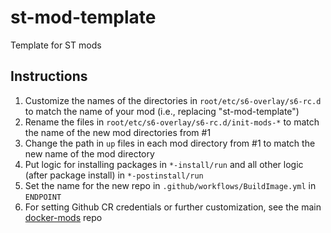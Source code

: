 # st-mod-template
Template for ST mods

## Instructions
1. Customize the names of the directories in `root/etc/s6-overlay/s6-rc.d` to match the name of your mod (i.e., replacing "st-mod-template")
2. Rename the files in `root/etc/s6-overlay/s6-rc.d/init-mods-*` to match the name of the new mod directories from #1
3. Change the path in `up` files in each mod directory from #1 to match the new name of the mod directory
4. Put logic for installing packages in `*-install/run` and all other logic (after package install) in `*-postinstall/run`
5. Set the name for the new repo in `.github/workflows/BuildImage.yml` in `ENDPOINT`
6. For setting Github CR credentials or further customization, see the main [docker-mods](https://github.com/linuxserver/docker-mods) repo
